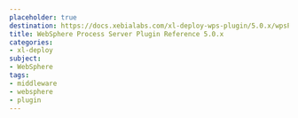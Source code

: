 ```yaml
---
placeholder: true
destination: https://docs.xebialabs.com/xl-deploy-wps-plugin/5.0.x/wpsPluginManual.html
title: WebSphere Process Server Plugin Reference 5.0.x
categories:
- xl-deploy
subject:
- WebSphere
tags:
- middleware
- websphere
- plugin
---
```

